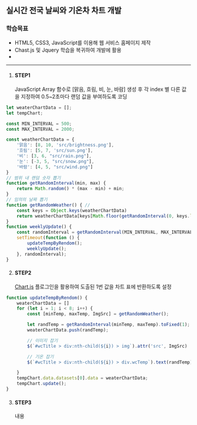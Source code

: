 ## 실시간 전국 날씨와 기온차 차트 개발

### 학습목표
- HTML5, CSS3, JavaScript를 이용해 웹 서비스 홈페이지 제작 
- Chast.js 및 Jquery 학습을 복귀하여 개발에 활용 
- 
***
1. #### STEP1 
    JavaScript Array 함수로 [맑음, 흐림, 비, 눈, 바람] 생성 후 각 index 별 다른 값을 지정하여 0.5~2초마다 랜덤 값을 부여하도록 코딩
```js
let weaterChartData = [];
let tempChart;

const MIN_INTERVAL = 500;
const MAX_INTERVAL = 2000;

const weatherChartData = {
    '맑음': [8, 10, 'src/brightness.png'],
    '흐림': [5, 7, 'src/sun.png'],
    '비': [3, 6, "src/rain.png"],
    '눈': [-3, 5, "src/snow.png"],
    '바람': [4, 5, "src/wind.png"]
}
// 범위 내 랜덤 숫자 뽑기
function getRandomInterval(min, max) {
    return Math.random() * (max - min) + min;
}
// 임의의 날짜 뽑기
function getRandomWeather() { //
    const keys = Object.keys(weatherChartData)
    return weatherChartData[keys[Math.floor(getRandomInterval(0, keys.length))]]
}
function weeklyUpdate() {
    const randomInterval = getRandomInterval(MIN_INTERVAL, MAX_INTERVAL)
    setTimeout(function () {
        updateTempByRendom();
        weeklyUpdate();
    }, randomInterval);
}
```
2. #### STEP2 
    [Chart.js](https://www.chartjs.org/) 플로그인을 활용하여 도출된 1번 값을 차트 표에 반환하도록 설정 
```js
function updateTempByRendom() {
    weaterChartData = []
    for (let i = 1; i < 8; i++) {
        const [minTemp, maxTemp, ImgSrc] = getRandomWeather();

        let randTemp = getRandomInterval(minTemp, maxTemp).toFixed(1);
        weaterChartData.push(randTemp);

        // 이미지 잡기
        $(`#wcTitle > div:nth-child(${i}) > img`).attr('src', ImgSrc)

        // 기온 잡기
        $(`#wcTitle > div:nth-child(${i}) > div.wcTemp`).text(randTemp)

    }
    tempChart.data.datasets[0].data = weaterChartData;
    tempChart.update();
}
```
3. #### STEP3 
    내용
